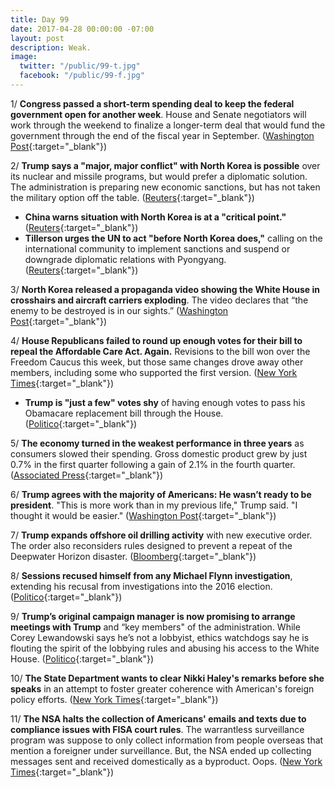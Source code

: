 ```yaml
---
title: Day 99
date: 2017-04-28 00:00:00 -07:00
layout: post
description: Weak.
image:
  twitter: "/public/99-t.jpg"
  facebook: "/public/99-f.jpg"
---
```


1/ **Congress passed a short-term spending deal to keep the federal government open for another week**. House and Senate negotiators will work through the weekend to finalize a longer-term deal that would fund the government through the end of the fiscal year in September. ([Washington Post](https://www.washingtonpost.com/powerpost/lawmakers-poised-to-approve-one-week-spending-bill-friday-to-keep-government-open/2017/04/28/0bba76da-2c01-11e7-b605-33413c691853_story.html){:target="_blank"})

2/ **Trump says a "major, major conflict" with North Korea is possible** over its nuclear and missile programs, but would prefer a diplomatic solution. The administration is preparing new economic sanctions, but has not taken the military option off the table. ([Reuters](http://www.reuters.com/article/us-usa-trump-exclusive-idUSKBN17U04E){:target="_blank"})

* **China warns situation with North Korea is at a "critical point."** ([Reuters](http://www.reuters.com/article/us-northkorea-usa-un-idUSKBN17U0HK){:target="_blank"})
* **Tillerson urges the UN to act "before North Korea does,"** calling on the international community to implement sanctions and suspend or downgrade diplomatic relations with Pyongyang. ([Reuters](http://www.reuters.com/article/us-northkorea-usa-un-tillerson-idUSKBN17U27O){:target="_blank"})

3/ **North Korea released a propaganda video showing the White House in crosshairs and aircraft carriers exploding**. The video declares that “the enemy to be destroyed is in our sights.” ([Washington Post](https://www.washingtonpost.com/world/north-korea-puts-out-new-video-showing-the-white-house-in-crosshairs-and-carriers-exploding/2017/04/27/6b6a9596-2b2b-11e7-a616-d7c8a68c1a66_story.html){:target="_blank"})

4/ **House Republicans failed to round up enough votes for their bill to repeal the Affordable Care Act. Again.** Revisions to the bill won over the Freedom Caucus this week, but those same changes drove away other members, including some who supported the first version. ([New York Times](https://www.nytimes.com/2017/04/27/us/politics/republicans-propose-short-term-funding-plan-to-avert-shutdown.html){:target="_blank"})

* **Trump is "just a few" votes shy** of having enough votes to pass his Obamacare replacement bill through the House. ([Politico](http://www.politico.com/story/2017/04/28/mark-meadows-obamacare-repeal-bill-votes-237740){:target="_blank"})

5/ **The economy turned in the weakest performance in three years** as consumers slowed their spending. Gross domestic product grew by just 0.7% in the first quarter following a gain of 2.1% in the fourth quarter. ([Associated Press](https://apnews.com/947c3bc5feb7424289a0aa2ab210e800/US-economic-growth-weakened-to-0.7-percent-in-first-quarter){:target="_blank"})

6/ **Trump agrees with the majority of Americans: He wasn’t ready to be president**. "This is more work than in my previous life," Trump said. "I thought it would be easier." ([Washington Post](https://www.washingtonpost.com/news/politics/wp/2017/04/28/trump-now-agrees-with-the-majority-of-americans-he-wasnt-ready-to-be-president/){:target="_blank"})

7/ **Trump expands offshore oil drilling activity** with new executive order. The order also reconsiders rules designed to prevent a repeat of the Deepwater Horizon disaster. ([Bloomberg](https://www.bloomberg.com/politics/articles/2017-04-28/trump-to-expand-offshore-drilling-review-deepwater-horizon-regs){:target="_blank"})

8/ **Sessions recused himself from any Michael Flynn investigation**, extending his recusal from investigations into the 2016 election. ([Politico](http://www.politico.com/story/2017/04/28/jeff-sessions-recusal-michael-flynn-investigation-237736){:target="_blank"})

9/ **Trump’s original campaign manager is now promising to arrange meetings with Trump** and “key members" of the administration. While Corey Lewandowski says he’s not a lobbyist, ethics watchdogs say he is flouting the spirit of the lobbying rules and abusing his access to the White House. ([Politico](http://www.politico.com/story/2017/04/28/corey-lewandowski-trump-meetings-237725){:target="_blank"})

10/ **The State Department wants to clear Nikki Haley's remarks before she speaks** in an attempt to foster greater coherence with American's foreign policy efforts. ([New York Times](https://www.nytimes.com/2017/04/27/world/americas/state-department-united-nations-ambassador.html){:target="_blank"})

11/ **The NSA halts the collection of Americans' emails and texts due to compliance issues with FISA court rules**. The warrantless surveillance program was suppose to only collect information from people overseas that mention a foreigner under surveillance. But, the NSA ended up collecting messages sent and received domestically as a byproduct. Oops. ([New York Times](https://www.nytimes.com/2017/04/28/us/politics/nsa-surveillance-terrorism-privacy.html){:target="_blank"})